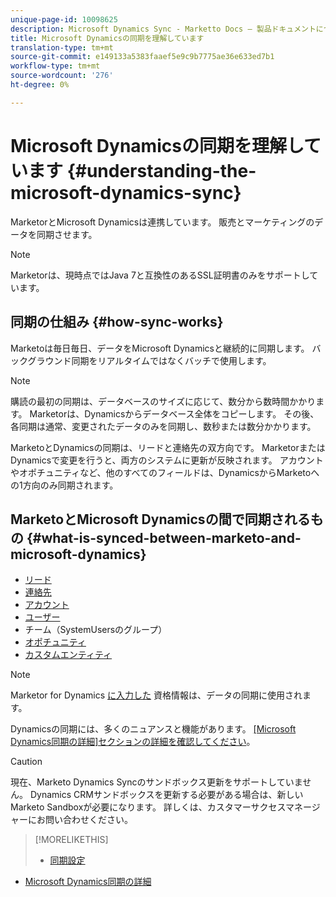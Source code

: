 ```yaml
---
unique-page-id: 10098625
description: Microsoft Dynamics Sync - Marketto Docs — 製品ドキュメントについて
title: Microsoft Dynamicsの同期を理解しています
translation-type: tm+mt
source-git-commit: e149133a5383faaef5e9c9b7775ae36e633ed7b1
workflow-type: tm+mt
source-wordcount: '276'
ht-degree: 0%

---
```



# Microsoft Dynamicsの同期を理解しています {#understanding-the-microsoft-dynamics-sync}

MarketorとMicrosoft Dynamicsは連携しています。 販売とマーケティングのデータを同期させます。

>[!NOTE]
>
>Marketorは、現時点ではJava 7と互換性のあるSSL証明書のみをサポートしています。

## 同期の仕組み {#how-sync-works}

Marketoは毎日毎日、データをMicrosoft Dynamicsと継続的に同期します。 バックグラウンド同期をリアルタイムではなくバッチで使用します。

>[!NOTE]
>
>購読の最初の同期は、データベースのサイズに応じて、数分から数時間かかります。 Marketorは、Dynamicsからデータベース全体をコピーします。 その後、各同期は通常、変更されたデータのみを同期し、数秒または数分かかります。

MarketoとDynamicsの同期は、リードと連絡先の双方向です。 MarketorまたはDynamicsで変更を行うと、両方のシステムに更新が反映されます。 アカウントやオポチュニティなど、他のすべてのフィールドは、DynamicsからMarketoへの1方向のみ同期されます。

## MarketoとMicrosoft Dynamicsの間で同期されるもの {#what-is-synced-between-marketo-and-microsoft-dynamics}

* [リード](microsoft-dynamics-sync-details/microsoft-dynamics-sync-lead-sync.md)
* [連絡先](microsoft-dynamics-sync-details/microsoft-dynamics-sync-contact-sync.md)
* [アカウント](microsoft-dynamics-sync-details/microsoft-dynamics-sync-account-sync.md)
* [ユーザー](microsoft-dynamics-sync-details/microsoft-dynamics-sync-user-sync.md)
* チーム（SystemUsersのグループ）
* [オポチュニティ](microsoft-dynamics-sync-details/microsoft-dynamics-sync-opportunity-sync.md)
* [カスタムエンティティ](microsoft-dynamics-sync-details/microsoft-dynamics-sync-custom-entity-sync.md)

>[!NOTE]
>
>Marketor for Dynamics [に入力した](/help/marketo/product-docs/crm-sync/microsoft-dynamics-sync/sync-setup/microsoft-dynamics-365/step-2-of-3-set-up.md) 資格情報は、データの同期に使用されます。

Dynamicsの同期には、多くのニュアンスと機能があります。 [ [Microsoft Dynamics同期の詳細]セクションの詳細を確認してください](http://docs.marketo.com/display/docs/microsoft+dynamics+sync+details)。

>[!CAUTION]
>
>現在、Marketo Dynamics Syncのサンドボックス更新をサポートしていません。 Dynamics CRMサンドボックスを更新する必要がある場合は、新しいMarketo Sandboxが必要になります。 詳しくは、カスタマーサクセスマネージャーにお問い合わせください。

>[!MORELIKETHIS]
>
>* [同期設定](http://docs.marketo.com/display/docs/sync+setup)
   >
   >
* [Microsoft Dynamics同期の詳細](http://docs.marketo.com/display/docs/microsoft+dynamics+sync+details)

